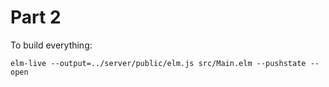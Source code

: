 # Part 2

To build everything:

```
elm-live --output=../server/public/elm.js src/Main.elm --pushstate --open
```
